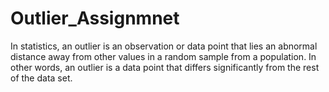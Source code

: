 # Outlier_Assignmnet
 In statistics, an outlier is an observation or data point that lies an abnormal distance away from other values in a random sample from a population. In other words, an outlier is a data point that differs significantly from the rest of the data set. 
